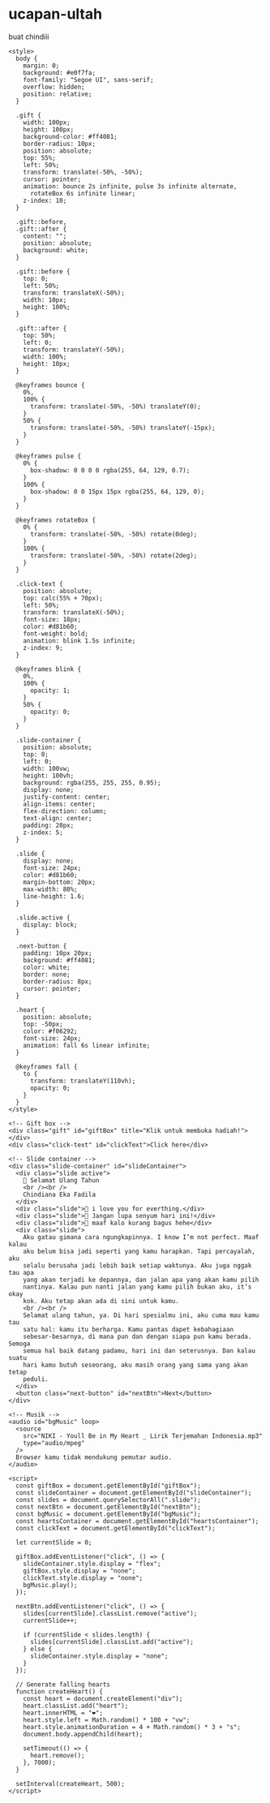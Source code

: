 # ucapan-ultah
buat chindiii

    <style>
      body {
        margin: 0;
        background: #e0f7fa;
        font-family: "Segoe UI", sans-serif;
        overflow: hidden;
        position: relative;
      }

      .gift {
        width: 100px;
        height: 100px;
        background-color: #ff4081;
        border-radius: 10px;
        position: absolute;
        top: 55%;
        left: 50%;
        transform: translate(-50%, -50%);
        cursor: pointer;
        animation: bounce 2s infinite, pulse 3s infinite alternate,
          rotateBox 6s infinite linear;
        z-index: 10;
      }

      .gift::before,
      .gift::after {
        content: "";
        position: absolute;
        background: white;
      }

      .gift::before {
        top: 0;
        left: 50%;
        transform: translateX(-50%);
        width: 10px;
        height: 100%;
      }

      .gift::after {
        top: 50%;
        left: 0;
        transform: translateY(-50%);
        width: 100%;
        height: 10px;
      }

      @keyframes bounce {
        0%,
        100% {
          transform: translate(-50%, -50%) translateY(0);
        }
        50% {
          transform: translate(-50%, -50%) translateY(-15px);
        }
      }

      @keyframes pulse {
        0% {
          box-shadow: 0 0 0 0 rgba(255, 64, 129, 0.7);
        }
        100% {
          box-shadow: 0 0 15px 15px rgba(255, 64, 129, 0);
        }
      }

      @keyframes rotateBox {
        0% {
          transform: translate(-50%, -50%) rotate(0deg);
        }
        100% {
          transform: translate(-50%, -50%) rotate(2deg);
        }
      }

      .click-text {
        position: absolute;
        top: calc(55% + 70px);
        left: 50%;
        transform: translateX(-50%);
        font-size: 18px;
        color: #d81b60;
        font-weight: bold;
        animation: blink 1.5s infinite;
        z-index: 9;
      }

      @keyframes blink {
        0%,
        100% {
          opacity: 1;
        }
        50% {
          opacity: 0;
        }
      }

      .slide-container {
        position: absolute;
        top: 0;
        left: 0;
        width: 100vw;
        height: 100vh;
        background: rgba(255, 255, 255, 0.95);
        display: none;
        justify-content: center;
        align-items: center;
        flex-direction: column;
        text-align: center;
        padding: 20px;
        z-index: 5;
      }

      .slide {
        display: none;
        font-size: 24px;
        color: #d81b60;
        margin-bottom: 20px;
        max-width: 80%;
        line-height: 1.6;
      }

      .slide.active {
        display: block;
      }

      .next-button {
        padding: 10px 20px;
        background: #ff4081;
        color: white;
        border: none;
        border-radius: 8px;
        cursor: pointer;
      }

      .heart {
        position: absolute;
        top: -50px;
        color: #f06292;
        font-size: 24px;
        animation: fall 6s linear infinite;
      }

      @keyframes fall {
        to {
          transform: translateY(110vh);
          opacity: 0;
        }
      }
    </style>
  </head>
  <body>
    <!-- Background hearts -->
    <div id="heartsContainer"></div>

    <!-- Gift box -->
    <div class="gift" id="giftBox" title="Klik untuk membuka hadiah!"></div>
    <div class="click-text" id="clickText">Click here</div>

    <!-- Slide container -->
    <div class="slide-container" id="slideContainer">
      <div class="slide active">
        🎉 Selamat Ulang Tahun
        <br /><br />
        Chindiana Eka Fadila
      </div>
      <div class="slide">💖 i love you for everthing.</div>
      <div class="slide">🌸 Jangan lupa senyum hari ini!</div>
      <div class="slide">🎁 maaf kalo kurang bagus hehe</div>
      <div class="slide">
        Aku gatau gimana cara ngungkapinnya. I know I’m not perfect. Maaf kalau
        aku belum bisa jadi seperti yang kamu harapkan. Tapi percayalah, aku
        selalu berusaha jadi lebih baik setiap waktunya. Aku juga nggak tau apa
        yang akan terjadi ke depannya, dan jalan apa yang akan kamu pilih
        nantinya. Kalau pun nanti jalan yang kamu pilih bukan aku, it’s okay
        kok. Aku tetap akan ada di sini untuk kamu.
        <br /><br />
        Selamat ulang tahun, ya. Di hari spesialmu ini, aku cuma mau kamu tau
        satu hal: kamu itu berharga. Kamu pantas dapet kebahagiaan
        sebesar-besarnya, di mana pun dan dengan siapa pun kamu berada. Semoga
        semua hal baik datang padamu, hari ini dan seterusnya. Dan kalau suatu
        hari kamu butuh seseorang, aku masih orang yang sama yang akan tetap
        peduli.
      </div>
      <button class="next-button" id="nextBtn">Next</button>
    </div>

    <!-- Musik -->
    <audio id="bgMusic" loop>
      <source
        src="NIKI - Youll Be in My Heart _ Lirik Terjemahan Indonesia.mp3"
        type="audio/mpeg"
      />
      Browser kamu tidak mendukung pemutar audio.
    </audio>

    <script>
      const giftBox = document.getElementById("giftBox");
      const slideContainer = document.getElementById("slideContainer");
      const slides = document.querySelectorAll(".slide");
      const nextBtn = document.getElementById("nextBtn");
      const bgMusic = document.getElementById("bgMusic");
      const heartsContainer = document.getElementById("heartsContainer");
      const clickText = document.getElementById("clickText");

      let currentSlide = 0;

      giftBox.addEventListener("click", () => {
        slideContainer.style.display = "flex";
        giftBox.style.display = "none";
        clickText.style.display = "none";
        bgMusic.play();
      });

      nextBtn.addEventListener("click", () => {
        slides[currentSlide].classList.remove("active");
        currentSlide++;

        if (currentSlide < slides.length) {
          slides[currentSlide].classList.add("active");
        } else {
          slideContainer.style.display = "none";
        }
      });

      // Generate falling hearts
      function createHeart() {
        const heart = document.createElement("div");
        heart.classList.add("heart");
        heart.innerHTML = "❤️";
        heart.style.left = Math.random() * 100 + "vw";
        heart.style.animationDuration = 4 + Math.random() * 3 + "s";
        document.body.appendChild(heart);

        setTimeout(() => {
          heart.remove();
        }, 7000);
      }

      setInterval(createHeart, 500);
    </script>
  </body>
</html>
